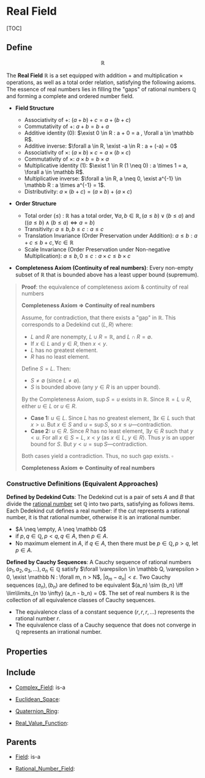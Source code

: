 # Real Field

[TOC]

## Define

$$
\mathbb R
$$

The **Real Field** $\mathbb{R}$ is a set equipped with addition $+$ and multiplication $\times$ operations, as well as a total order relation, satisfying the following axioms. The essence of real numbers lies in filling the "gaps" of rational numbers $\mathbb Q$ and forming a complete and ordered number field.

- **Field Structure**
  - Associativity of $+$: $(a + b) + c = a + (b + c)$
  - Commutativity of $+$: $a + b = b + a$
  - Additive identity ($0$): $\exist 0 \in R : a + 0 = a , \forall a \in \mathbb R$.
  - Additive inverse: $\forall a \in R, \exist -a \in R : a + (-a) = 0$
  - Associativity of $\times$: $(a \times b) \times c = a \times (b \times c)$
  - Commutativity of $\times$: $a \times b = b \times a$
  - Multiplicative identity ($1$): $\exist 1 \in R (1 \neq 0) : a \times 1 = a, \forall a \in \mathbb R$.
  - Multiplicative inverse: $\forall a \in R, a \neq 0, \exist a^{-1} \in \mathbb R : a \times a^{-1} = 1$.
  - Distributivity: $a \times (b + c) = (a \times b) + (a \times c)$

- **Order Structure**
  - Total order ($\le$) : $\mathbb R$ has a total order, $\forall a, b \in \mathbb{R}, (a \leq b) \lor (b \leq a)  \text{ and } \big( (a \leq b) \land (b \leq a) \iff a = b \big)$
  - Transitivity: $a \le b, b \le c : a \le c$
  - Translation Invariance (Order Preservation under Addition): $a \le b : a+c \le b+c,  \forall c \in \mathbb R$
  - Scale Invariance (Order Preservation under Non-negative Multiplication): $a \le b, 0 \le c : a \times c \le b \times c$

- **Completeness Axiom (Continuity of real numbers)**: Every non-empty subset of $\mathbb R$ that is bounded above has a least upper bound (supremum). 

> **Proof**: the equivalence of completeness axiom & continuity of real numbers
>
> **Completeness Axiom $\Rightarrow$ Continuity of real numbers**
>
> Assume, for contradiction, that there exists a "gap" in $\mathbb{R}$. This corresponds to a Dedekind cut $(L, R)$ where:  
>
> - $L$ and $R$ are nonempty, $L \cup R = \mathbb{R}$, and $L \cap R = \emptyset$.  
> - If $x \in L$ and $y \in R$, then $x < y$.  
> - $L$ has no greatest element.  
> - $R$ has no least element.  
>
> Define $S = L$. Then:  
> - $S \neq \emptyset$ (since $L \neq \emptyset$).  
> - $S$ is bounded above (any $y \in R$ is an upper bound).  
>
> By the Completeness Axiom, $\sup S = u$ exists in $\mathbb{R}$. Since $\mathbb{R} = L \cup R$, either $u \in L$ or $u \in R$.  
>
> - **Case 1:** $u \in L$. Since $L$ has no greatest element, $\exists x \in L$ such that $x > u$. But $x \in S$ and $u = \sup S$, so $x \leq u$—contradiction.  
> - **Case 2:** $u \in R$. Since $R$ has no least element, $\exists y \in R$ such that $y < u$. For all $x \in S = L$, $x < y$ (as $x \in L$, $y \in R$). Thus $y$ is an upper bound for $S$. But $y < u = \sup S$—contradiction.  
>
> Both cases yield a contradiction. Thus, no such gap exists.
> $\square$
>
> **Completeness Axiom $\Leftarrow$ Continuity of real numbers**

### Constructive Definitions (Equivalent Approaches)

**Defined by Dedekind Cuts**: The Dedekind cut is a pair of sets $A$ and $B$ that divide the [rational number](./Rational_Number_Field.md) set $\mathbb Q$ into two parts, satisfying as follows items. Each Dedekind cut defines a real number: if the cut represents a rational number, it is that rational number, otherwise it is an irrational number.

- $A \neq \empty, A \neq \mathbb Q$
- if $p, q \in \mathbb Q, p < q, q \in A$, then $p \in A$. 
- No maximum element in $A$, if $q \in A$, then there must be $p \in \mathbb Q, p > q$, let $p \in A$.

**Defined by Cauchy Sequences**: A Cauchy sequence of rational numbers $(a_1, a_2, a_3, \dots), a_n \in \mathbb{Q}$ satisfy $\forall \varepsilon \in \mathbb Q, \varepsilon > 0, \exist \mathbb N : \forall m, n > N$, $|a_m - a_n| < \varepsilon$. Two Cauchy sequences $(a_n), (b_n)$ are defined to be equivalent $(a_n) \sim (b_n) \iff \lim\limits_{n \to \infty} (a_n - b_n) = 0$.   The set of real numbers $\mathbb{R}$ is the collection of all equivalence classes of Cauchy sequences.

- The equivalence class of a constant sequence $(r, r, r, \dots)$ represents the rational number $r$.  
- The equivalence class of a Cauchy sequence that does not converge in $\mathbb{Q}$ represents an irrational number.  


## Properties



## Include

- [Complex_Field](./Complex_Field.md): is-a

- [Euclidean_Space](./Euclidean_Space.md): 

- [Quaternion_Ring](./Quaternion_Ring.md): 

- [Real_Value_Function](./Real_Value_Function.md): 

## Parents

- [Field](./Field.md): is-a

- [Rational_Number_Field](./Rational_Number_Field.md): 

